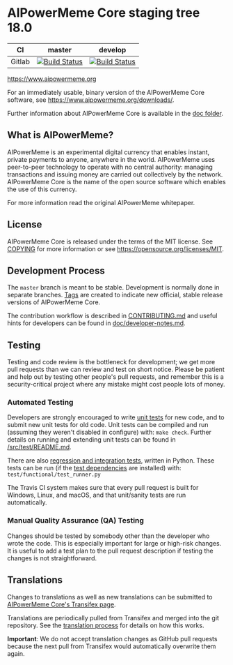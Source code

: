 AIPowerMeme Core staging tree 18.0
===========================

|CI|master|develop|
|-|-|-|
|Gitlab|[![Build Status](https://gitlab.com/aipowermemepay/aipowermeme/badges/master/pipeline.svg)](https://gitlab.com/aipowermemepay/aipowermeme/-/tree/master)|[![Build Status](https://gitlab.com/aipowermemepay/aipowermeme/badges/develop/pipeline.svg)](https://gitlab.com/aipowermemepay/aipowermeme/-/tree/develop)|

https://www.aipowermeme.org

For an immediately usable, binary version of the AIPowerMeme Core software, see
https://www.aipowermeme.org/downloads/.

Further information about AIPowerMeme Core is available in the [doc folder](/doc).

What is AIPowerMeme?
-------------

AIPowerMeme is an experimental digital currency that enables instant, private
payments to anyone, anywhere in the world. AIPowerMeme uses peer-to-peer technology
to operate with no central authority: managing transactions and issuing money
are carried out collectively by the network. AIPowerMeme Core is the name of the open
source software which enables the use of this currency.


For more information read the original AIPowerMeme whitepaper.

License
-------

AIPowerMeme Core is released under the terms of the MIT license. See [COPYING](COPYING) for more
information or see https://opensource.org/licenses/MIT.

Development Process
-------------------

The `master` branch is meant to be stable. Development is normally done in separate branches.
[Tags](https://github.com/aipowermeme/tags) are created to indicate new official,
stable release versions of AIPowerMeme Core.

The contribution workflow is described in [CONTRIBUTING.md](CONTRIBUTING.md)
and useful hints for developers can be found in [doc/developer-notes.md](doc/developer-notes.md).

Testing
-------

Testing and code review is the bottleneck for development; we get more pull
requests than we can review and test on short notice. Please be patient and help out by testing
other people's pull requests, and remember this is a security-critical project where any mistake might cost people
lots of money.

### Automated Testing

Developers are strongly encouraged to write [unit tests](src/test/README.md) for new code, and to
submit new unit tests for old code. Unit tests can be compiled and run
(assuming they weren't disabled in configure) with: `make check`. Further details on running
and extending unit tests can be found in [/src/test/README.md](/src/test/README.md).

There are also [regression and integration tests](/test), written
in Python.
These tests can be run (if the [test dependencies](/test) are installed) with: `test/functional/test_runner.py`

The Travis CI system makes sure that every pull request is built for Windows, Linux, and macOS, and that unit/sanity tests are run automatically.

### Manual Quality Assurance (QA) Testing

Changes should be tested by somebody other than the developer who wrote the
code. This is especially important for large or high-risk changes. It is useful
to add a test plan to the pull request description if testing the changes is
not straightforward.

Translations
------------

Changes to translations as well as new translations can be submitted to
[AIPowerMeme Core's Transifex page](https://www.transifex.com/projects/p/aipowermeme/).

Translations are periodically pulled from Transifex and merged into the git repository. See the
[translation process](doc/translation_process.md) for details on how this works.

**Important**: We do not accept translation changes as GitHub pull requests because the next
pull from Transifex would automatically overwrite them again.
